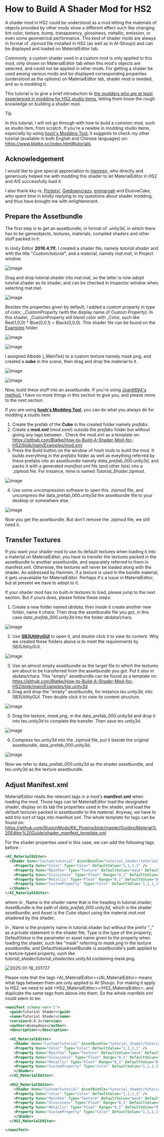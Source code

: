 # How to Build A Shader Mod for HS2
A shader mod in HS2 could be understood as a mod letting the materials of objects provided by other mods show a different effect such like changing tint color, texture, bump, transparency, glossiness, metallic, emission, or even some geometrical performance. This kind of shader mods are always in format of .zipmod file installed in HS2 (as well as in AI-Shoujo) and can be displayed and loaded on MaterialEditor tab.

Commonly, a custom shader used in a custom mod is only applied to this mod, only shown on MaterialEditor tab when this mod's objects are selected, and could not be applied in other mods. For getting a shader be used among various mods and be displayed corresponding properties (understood as the options) on MaterialEditor tab, shader mod is needed, and so is modding it.

This tutorial is to give a brief introduction to <ins>the modders who are at least experienced in modding for HS2 studio items</ins>, letting them know the rough knowledge on building a shader mod. 

> [!TIP]
> In this tutorial, I will not go through with how to build a common mod, such as studio item, from scratch. If you're a newbie in modding studio items, especially by using [hooh's Modding Tool](https://hooh-hooah.github.io/#/README), it suggests to check my other tutorial (available in both English and Chinese languages) on: https://www.blatke.cc/index.html#tutorials.

## Acknowledgement
I would like to give special appreciation to [Hanmen](https://www.patreon.com/c/hanmen), who directly and generously helped me with modding this shader to let MaterialEditor in HS2 and AIS successfully load it.

I also thank kky-is, [Pizdatyi](https://www.pixiv.net/users/86387918), [Getdowncrazy](https://www.patreon.com/c/realillusionGDC/), [enimaroah](https://github.com/enimaroah-cubic/Sb3UGS/wiki) and ElusiveCake, who spent time in kindly replying to my questions about shader modding, and thus have brought me with enlightenment.

## Prepare the Assetbundle
The first step is to get an assetbundle, in format of .unity3d, in which there has to be gameobjects, textures, materials, compiled shaders and other stuff packed in it: 

In Unity Editor **2018.4.11f**, I created a shader file, namely _tutorial.shader_ and with the title "_Custom/tutorial_", and a material, namely _mat.mat_, in Project window. 

![image](https://github.com/user-attachments/assets/33888cbb-7e1b-4c61-abd0-ff9e0628e4f9)

Drag and drop tutorial.shader into mat.mat, so the latter is now adopt tutorial.shader as its shader, and can be checked in Inspector window when selecting mat.mat.

![image](https://github.com/user-attachments/assets/90c1b120-78d0-47e8-a940-85bdba647871)

Besides the properties given by default, I added a custom property in type of color, __CustomProperty_ (with the display name of _Custom Property_). In this shader, _CustomProperty will blend color with _Color, such like Red(1,0,0) * Blue(0,0,1) = Black(0,0,0). This shader file can be found on the [Examples](https://github.com/Blatke/How-to-Build-A-Shader-Mod-for-HS2/tree/main/Examples) folder.

![image](https://github.com/user-attachments/assets/765e0c70-f8ba-4604-b4df-c96c17972bf5)

![image](https://github.com/user-attachments/assets/7d9a8368-10ec-4121-8901-45ef7ef1b781)

I assigned Albedo (_MainTex) to a custom texture namely mask.png, and created a **cube** in the scene, then drag and drop the material to it.

![image](https://github.com/user-attachments/assets/1b8d50e7-116e-4e11-a444-6aee0573f215)

![image](https://github.com/user-attachments/assets/92778ddb-f8bb-4a9d-a27b-b55163e0ff43)

Now, build these stuff into an assetbundle. If you're using [Joan6694's method](https://mega.nz/folder/VlpAQZ7S#Q4x1zu3OlDSuuS_x-flqbA), I have no more things in this section to give you, and please move to the next section. 

If you are using **[hooh's Modding Tool](https://hooh-hooah.github.io/#/README)**, you can do what you always do for modding a studio item:

1. Create the prefab of the **Cube** in the created folder namely _prefabs_.
2. Create a **mod.xml** (mod.sxml) outside the _prefabs_ folder but without giving any tags between <list type="studioitem"></list>. Check the mod.xml as a template on: https://github.com/Blatke/How-to-Build-A-Shader-Mod-for-HS2/blob/main/Examples/mod.xml
3. Press the Build button on the window of hooh tools to build the mod. It builds everything in the _prefabs_ folder as well as eveything referred by these prefabs into an assetbundle namely _data_prefab_000.unity3d_, and packs it with a generated _manifest.xml_ file (and other lists) into a .zipmod file. For instance, mine is named _Tutorial_Shader.zipmod_.

![image](https://github.com/user-attachments/assets/687a98c3-5260-481c-ac13-30a7c8ddb2dd)

4. Use some uncompression software to open this .zipmod file, and uncompress the data_prefab_000.unity3d the assetbundle file to your desktop or somewhere else.

![image](https://github.com/user-attachments/assets/4207bc4b-8f13-4f93-8977-cf373fe10643)

Now you get the assetbundle. But don't remove the .zipmod file, we still need it.

## Transfer Textures
If you want your shader mod to use its default textures when loading it into a material on MaterialEditor, you have to transfer the textures packed in the assetbundle to another assetbundle, and separately referred to them in manifest.xml. Otherwise, the textures will never be loaded along with the shader. As addressed by Hanmen, if a texture is used in the bundle material, it gets unavailable for MaterialEditor. Perhaps it's a issue in MaterialEditor, but at present we have to adopt to it. 

If your shader mod has no built-in textures to load, please jump to the next section. But if yours does, please follow these steps:

1. Create a new folder named _abdata_, then inside it create another new folder, name it _chara_. Then drop the assetbundle file you got, in this case _data_prefab_000.unity3d_ into the folder abdata/chara.

![image](https://github.com/user-attachments/assets/75262d60-c111-49ac-9bb0-815a083a8ecd)

2. Use **[SB3UtilityGUI](https://gitea.com/enimaroah/Sb3UGS/releases)** to open it, and double click it to view its content. Why we created these folders above is to meet the requirements by SB3UtilityGUI.

![image](https://github.com/user-attachments/assets/64619f2c-d29e-4bb4-8df7-d0a1686509d0)

3. Use an almost empty assetbundle as the target file to which the textures are about to be transferred from the assetbundle you got. Put it also in abdata/chara. This "empty" assetbundle can be found as a template on: https://github.com/Blatke/How-to-Build-A-Shader-Mod-for-HS2/blob/main/Examples/tex.unity3d
4. Drag and drop the "empty" assetbundle, for instance _tex.unity3d_, into SB3UtilityGUI. Then double click it to view its content structure.

![image](https://github.com/user-attachments/assets/ce16d4c8-b418-4df1-b98a-43e8201dfd5c)

5. Drag the texture, _mask.png_, in the data_prefab_000.unity3d and drop it into tex.unity3d to complete the transfer. Then save tex.unity3d.

![image](https://github.com/user-attachments/assets/56dd16f1-4a26-4eed-bb2e-6695c20846bb)

6. Compress tex.unity3d into the .zipmod file, put it beside the original assetbundle, data_prefab_000.unity3d.

![image](https://github.com/user-attachments/assets/f82564db-b29a-4593-a665-ef09f89830d6)

Now we refer to data_prefab_000.unity3d as the shader assetbundle, and tex.unity3d as the texture assetbundle.

## Adjust Manifest.xml
MaterialEditor reads the relevant tags in a mod's **manifest.xml** when loading the mod. Those tags can let MaterialEditor load the designated shader, display on its tab the properties used in the shader, and load the default textures packed in assetbundle to the material. Anyway, we have to add this sort of tags into manifest.xml. The whole template for tags can be found on: https://github.com/IllusionMods/KK_Plugins/blob/master/Guides/Material%20Editor%20Guide/shader_manifest_template.xml

For the shader properties used in this case, we can add the following tags before **</manifest>**:
```xml
<AI_MaterialEditor>
  <Shader Name="Custom/tutorial" AssetBundle="tutorial_shader/tutorial_shader/data_prefab_000.unity3d" Asset="Cube" >
    <Property Name="Color" Type="Color" DefaultValue="1,1,1,1" />
    <Property Name="MainTex" Type="Texture" DefaultValue="mask" DefaultValueAssetBundle="tutorial_shader/tutorial_shader/tex.unity3d"/>
    <Property Name="Glossiness" Type="Float" Range="0,1" DefaultValue="0.5" />
    <Property Name="Metallic" Type="Float" Range="0,1" DefaultValue="0.5" />
    <Property Name="CustomProperty" Type="Color" DefaultValue="1,1,1,1" />
  </Shader>
</AI_MaterialEditor>
```
where in <Shader>, Name is the shader name that is the heading in tutorial.shader; AssetBundle is the path of _data_prefab_000.unity3d_, which is the shader assetbundle; and Asset is the _Cube_ object using the material _mat.mat_ shadered by this shader;

in <Property>, Name is the property name in tutorial.shader but without the prefix "_" as a private statement in the shader file; Type is the type of the property; DefaultValue is the parameter or asset name given to the property when loading the shader, such like "mask" referring to _mask.png_ in the texture assetbundle; and DefaultValueAssetBundle is assetbundle's path applied to a texture-typed property, such like _tutorial_shader/tutorial_shader/tex.unity3d_ containing mask.png.

![2025-01-18_201737](https://github.com/user-attachments/assets/a85e734c-6a04-442e-a31f-5f8099316701)

Please note that the tags <AI_MaterialEditor></AI_MaterialEditor> means what tags between them are only applied to AI-Shoujo. For making it apply to HS2, we need to add <HS2_MaterialEditor></HS2_MaterialEditor>, and duplicate the same tags from above into them. So the whole manifest.xml could seem to be:
```xml
<manifest schema-ver="1">
  <guid>Tutorial Shader</guid>
  <name>Tutorial Shader</name>
  <version>0.0.1</version>
  <author>Anonymous</author>
  <description></description>
  
  <AI_MaterialEditor>
    <Shader Name="Custom/tutorial" AssetBundle="tutorial_shader/tutorial_shader/data_prefab_000.unity3d" Asset="Cube" >
    <Property Name="Color" Type="Color" DefaultValue="1,1,1,1" />
    <Property Name="MainTex" Type="Texture" DefaultValue="mask" DefaultValueAssetBundle="tutorial_shader/tutorial_shader/tex.unity3d"/>
    <Property Name="Glossiness" Type="Float" Range="0,1" DefaultValue="0.5" />
    <Property Name="Metallic" Type="Float" Range="0,1" DefaultValue="0.5" />
    <Property Name="CustomProperty" Type="Color" DefaultValue="1,1,1,1" />
    </Shader>
  </AI_MaterialEditor>
  
  <HS2_MaterialEditor>
    <Shader Name="Custom/tutorial" AssetBundle="tutorial_shader/tutorial_shader/data_prefab_000.unity3d" Asset="Cube" >
    <Property Name="Color" Type="Color" DefaultValue="1,1,1,1" />
    <Property Name="MainTex" Type="Texture" DefaultValue="mask" DefaultValueAssetBundle="tutorial_shader/tutorial_shader/tex.unity3d"/>
    <Property Name="Glossiness" Type="Float" Range="0,1" DefaultValue="0.5" />
    <Property Name="Metallic" Type="Float" Range="0,1" DefaultValue="0.5" />
    <Property Name="CustomProperty" Type="Color" DefaultValue="1,1,1,1" />
    </Shader>
  </HS2_MaterialEditor>

</manifest>
```
